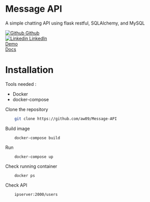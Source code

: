 # Message API
A simple chatting API using flask restful, SQLAlchemy, and MySQL

[![Github](http://i.imgur.com/9I6NRUm.png) Github](https://github.com/aw09)<br>
[![Linkedin](https://i.stack.imgur.com/gVE0j.png) LinkedIn](https://www.linkedin.com/in/agungw9/) <br>
[Demo](http://34.101.133.218:2000/) <br>
[Docs](https://documenter.getpostman.com/view/9283792/U16opjGK) <br>

# Installation

Tools needed :
 * Docker
 * docker-compose

Clone the repository
```bash
    git clone https://github.com/aw09/Message-API
```

Build image
```
    docker-compose build
```

Run 
```docker
    docker-compose up
```


Check running container
```
    docker ps
```

Check API
```
    ipserver:2000/users
```




